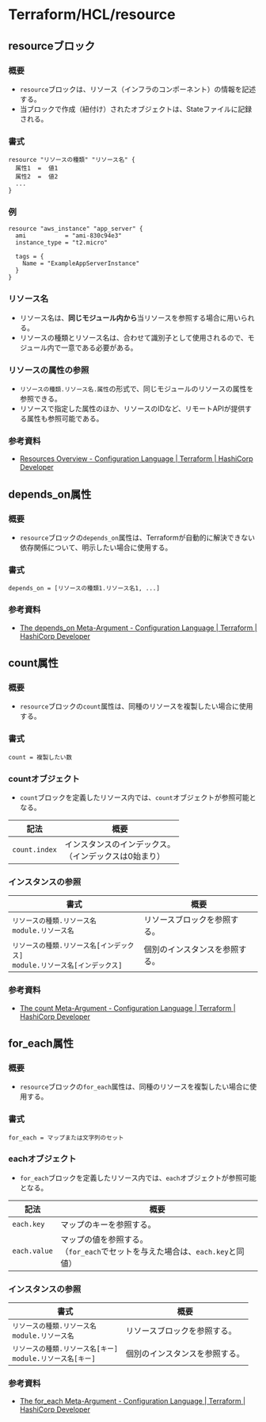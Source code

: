 # Terraform/HCL/resource

## resourceブロック

### 概要

- `resource`ブロックは、リソース（インフラのコンポーネント）の情報を記述する。
- 当ブロックで作成（紐付け）されたオブジェクトは、Stateファイルに記録される。

### 書式

```text
resource "リソースの種類" "リソース名" {
  属性1  =  値1
  属性2  =  値2
  ...
}
```

### 例

```text
resource "aws_instance" "app_server" {
  ami           = "ami-830c94e3"
  instance_type = "t2.micro"

  tags = {
    Name = "ExampleAppServerInstance"
  }
}
```

### リソース名

- リソース名は、**同じモジュール内から**当リソースを参照する場合に用いられる。
- リソースの種類とリソース名は、合わせて識別子として使用されるので、モジュール内で一意である必要がある。

### リソースの属性の参照

- `リソースの種類.リソース名.属性`の形式で、同じモジュールのリソースの属性を参照できる。
- リソースで指定した属性のほか、リソースのIDなど、リモートAPIが提供する属性も参照可能である。

### 参考資料

- [Resources Overview - Configuration Language | Terraform | HashiCorp Developer](https://developer.hashicorp.com/terraform/language/resources)

## depends_on属性

### 概要

- `resource`ブロックの`depends_on`属性は、Terraformが自動的に解決できない依存関係について、明示したい場合に使用する。

### 書式

```text
depends_on = [リソースの種類1.リソース名1, ...]
```

### 参考資料

- [The depends_on Meta-Argument - Configuration Language | Terraform | HashiCorp Developer](https://developer.hashicorp.com/terraform/language/meta-arguments/depends_on)

## count属性

### 概要

- `resource`ブロックの`count`属性は、同種のリソースを複製したい場合に使用する。

### 書式

```text
count = 複製したい数
```

### countオブジェクト

- `count`ブロックを定義したリソース内では、`count`オブジェクトが参照可能となる。

| 記法          | 概要                                                        |
| ------------- | ----------------------------------------------------------- |
| `count.index` | インスタンスのインデックス。<br />（インデックスは0始まり） |

### インスタンスの参照

| 書式                                                         | 概要                           |
| ------------------------------------------------------------ | ------------------------------ |
| `リソースの種類.リソース名`<br />`module.リソース名`         | リソースブロックを参照する。   |
| `リソースの種類.リソース名[インデックス]`<br />`module.リソース名[インデックス]` | 個別のインスタンスを参照する。 |

### 参考資料

- [The count Meta-Argument - Configuration Language | Terraform | HashiCorp Developer](https://developer.hashicorp.com/terraform/language/meta-arguments/count)

## for_each属性

### 概要

- `resource`ブロックの`for_each`属性は、同種のリソースを複製したい場合に使用する。

### 書式

```text
for_each = マップまたは文字列のセット
```

### eachオブジェクト

- `for_each`ブロックを定義したリソース内では、`each`オブジェクトが参照可能となる。

| 記法         | 概要                                                         |
| ------------ | ------------------------------------------------------------ |
| `each.key`   | マップのキーを参照する。                                     |
| `each.value` | マップの値を参照する。<br />（`for_each`でセットを与えた場合は、`each.key`と同値） |

### インスタンスの参照

| 書式                                                         | 概要                           |
| ------------------------------------------------------------ | ------------------------------ |
| `リソースの種類.リソース名`<br />`module.リソース名`         | リソースブロックを参照する。   |
| `リソースの種類.リソース名[キー]`<br />`module.リソース名[キー]` | 個別のインスタンスを参照する。 |

### 参考資料

- [The for_each Meta-Argument - Configuration Language | Terraform | HashiCorp Developer](https://developer.hashicorp.com/terraform/language/meta-arguments/for_each)

